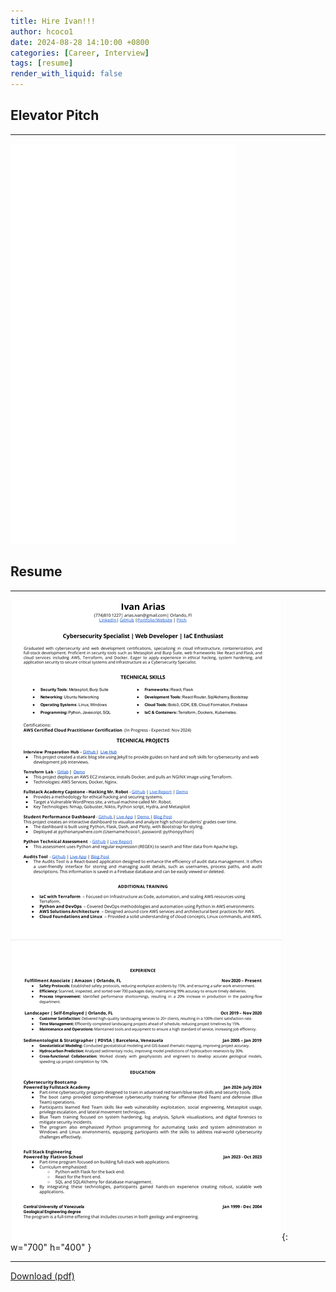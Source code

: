 ```yaml
---
title: Hire Ivan!!!
author: hcoco1
date: 2024-08-28 14:10:00 +0800
categories: [Career, Interview]
tags: [resume]
render_with_liquid: false
---
```


## Elevator Pitch

---

<iframe width="360" height="640" src="/assets/Pitch_ivan_voice3.mp4" title="YouTube video player" frameborder="0" allow="accelerometer; autoplay; clipboard-write; encrypted-media; gyroscope; picture-in-picture; web-share" referrerpolicy="strict-origin-when-cross-origin" allowfullscreen></iframe>

## Resume

---

![Desktop View](/assets/resume_iva.png){: w="700" h="400" }

---

  <div>
    <a
      href="https://hcoco1-website-bucket-12345.s3.amazonaws.com/Ivan_Arias_Resume.pdf"
      download
      >Download (pdf)</a
    >
  </div>
